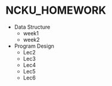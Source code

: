 # NCKU_HOMEWORK

* Data Structure
	- week1
	- week2
* Program Design 
	- Lec2
	- Lec3
	- Lec4
	- Lec5
	- Lec6
